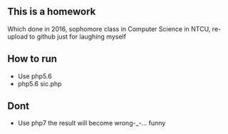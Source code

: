 
## This is a homework 

Which done in 2016, sophomore class in Computer Science in NTCU, re-upload to github just for laughing myself

## How to run

- Use php5.6
- php5.6 sic.php


## Dont
- Use php7
the result will become wrong-_-... funny


